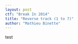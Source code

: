 ```yaml
---
layout: post
ctf: "Break In 2014"
title: "Reverse track (1 to 7)"
author: "Mathieu Binette"
---
```


test